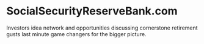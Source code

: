SocialSecurityReserveBank.com
=============================

Investors idea network and opportunities discussing cornerstone retirement gusts last minute game changers for the bigger picture.
